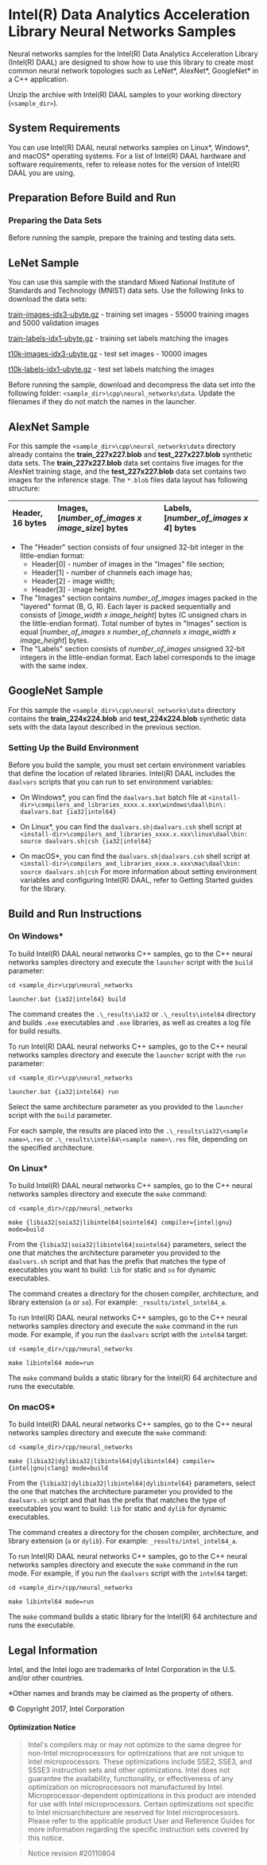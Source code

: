 # Intel(R) Data Analytics Acceleration Library Neural Networks Samples

Neural networks samples for the Intel(R) Data Analytics Acceleration Library (Intel(R) DAAL) are designed to show how to use this library to create most common neural network topologies such as LeNet\*, AlexNet\*, GoogleNet\* in a C++ application.

Unzip the archive with Intel(R) DAAL samples to your working directory (`<sample_dir>`).

## System Requirements
You can use Intel(R) DAAL neural networks samples on Linux\*, Windows\*, and macOS\* operating systems. For a list of Intel(R) DAAL hardware and software requirements, refer to release notes for the version of Intel(R) DAAL you are using.

## Preparation Before Build and Run
### Preparing the Data Sets
Before running the sample, prepare the training and testing data sets.

## LeNet Sample

You can use this sample with the standard Mixed National Institute of Standards and Technology (MNIST) data sets. Use the following links to download the data sets:

[train-images-idx3-ubyte.gz][train-images-idx3] - training set images - 55000 training images and 5000 validation images

[train-labels-idx1-ubyte.gz][train-labels-idx1] - training set labels matching the images

[t10k-images-idx3-ubyte.gz][t10k-images-idx3] - test set images - 10000 images

[t10k-labels-idx1-ubyte.gz][t10k-labels-idx1] - test set labels matching the images

Before running the sample, download and decompress the data set into the following folder: `<sample_dir>\cpp\neural_networks\data`. Update the filenames if they do not match the names in the launcher.

## AlexNet Sample

For this sample the `<sample_dir>\cpp\neural_networks\data` directory already contains the **train_227x227.blob** and **test_227x227.blob** synthetic data sets. The **train_227x227.blob** data set contains five images for the AlexNet training stage, and the **test_227x227.blob** data set contains two images for the inference stage. The `*.blob` files data layout has following structure:

| Header, 16 bytes | Images, [*number_of_images x image_size*] bytes | Labels, [*number_of_images x 4*] bytes |
| :--------------- |:----------------------------------------------- | :--------------------------------------|
- The "Header" section consists of four unsigned 32-bit integer in the little-endian format:
    - Header[0] - number of images in the "Images" file section;
    - Header[1] - number of channels each image has;
    - Header[2] - image width;
    - Header[3] - image height.
- The "Images" section contains *number_of_images* images packed in the "layered" format (B, G, R). Each layer is packed sequentially and consists of [*image_width x image_height*] bytes (C unsigned chars in the little-endian format). Total number of bytes in "Images" section is equal [*number_of_images x number_of_channels x image_width x image_height*] bytes.
- The "Labels" section consists of *number_of_images* unsigned 32-bit integers in the little-endian format. Each label corresponds to the image with the same index.

## GoogleNet Sample

For this sample the `<sample_dir>\cpp\neural_networks\data` directory contains the **train_224x224.blob** and **test_224x224.blob** synthetic data sets with the data layout described in the previous section.

### Setting Up the Build Environment
Before you build the sample, you must set certain environment variables that define the location of related libraries. Intel(R) DAAL includes the `daalvars` scripts that you can run to set environment variables:

- On Windows\*, you can find the `daalvars.bat` batch file at `<install-dir>\compilers_and_libraries_xxxx.x.xxx\windows\daal\bin\:
daalvars.bat {ia32|intel64}`

- On Linux\*, you can find the `daalvars.sh|daalvars.csh` shell script at `<install-dir>\compilers_and_libraries_xxxx.x.xxx\linux\daal\bin:
source daalvars.sh|csh {ia32|intel64}`

- On macOS\*, you can find the `daalvars.sh|daalvars.csh` shell script at `<install-dir>\compilers_and_libraries_xxxx.x.xxx\mac\daal\bin:
source daalvars.sh|csh`
For more information about setting environment variables and configuring Intel(R) DAAL, refer to Getting Started guides for the library.

## Build and Run Instructions
### On Windows\*
To build Intel(R) DAAL neural networks C++ samples, go to the C++ neural networks samples directory and execute the `launcher` script with the `build` parameter:

```
cd <sample_dir>\cpp\neural_networks

launcher.bat {ia32|intel64} build
```

The command creates the `.\_results\ia32` or `.\_results\intel64` directory and builds `.exe` executables and `.exe` libraries, as well as creates a log file for build results.

To run Intel(R) DAAL neural networks C++ samples, go to the C++ neural networks samples directory and execute the `launcher` script with the `run` parameter:

```
cd <sample_dir>\cpp\neural_networks

launcher.bat {ia32|intel64} run
```

Select the same architecture parameter as you provided to the `launcher` script with the `build` parameter.

For each sample, the results are placed into the `.\_results\ia32\<sample name>\.res` or `.\_results\intel64\<sample name>\.res` file, depending on the specified architecture.

### On Linux\*
To build Intel(R) DAAL neural networks C++ samples, go to the C++ neural networks samples directory and execute the `make` command:

```
cd <sample_dir>/cpp/neural_networks

make {libia32|soia32|libintel64|sointel64} compiler={intel|gnu} mode=build
```

From the `{libia32|soia32|libintel64|sointel64}` parameters, select the one that matches the architecture parameter you provided to the `daalvars.sh` script and that has the prefix that matches the type of executables you want to build: `lib` for static and `so` for dynamic executables.

The command creates a directory for the chosen compiler, architecture, and library extension (`a` or `so`). For example: `_results/intel_intel64_a`.

To run Intel(R) DAAL neural networks C++ samples, go to the C++ neural networks samples directory and execute the `make` command in the run mode. For example, if you run the `daalvars` script with the `intel64` target:

```
cd <sample_dir>/cpp/neural_networks

make libintel64 mode=run
```

The `make` command builds a static library for the Intel(R) 64 architecture and runs the executable.

### On macOS\*
To build Intel(R) DAAL neural networks C++ samples, go to the C++ neural networks samples directory and execute the `make` command:

```
cd <sample_dir>/cpp/neural_networks

make {libia32|dylibia32|libintel64|dylibintel64} compiler={intel|gnu|clang} mode=build
```

From the `{libia32|dylibia32|libintel64|dylibintel64}` parameters, select the one that matches the architecture parameter you provided to the `daalvars.sh` script and that has the prefix that matches the type of executables you want to build: `lib` for static and `dylib` for dynamic executables.

The command creates a directory for the chosen compiler, architecture, and library extension (`a` or `dylib`). For example: `_results/intel_intel64_a`.

To run Intel(R) DAAL neural networks C++ samples, go to the C++ neural networks samples directory and execute the `make` command in the run mode. For example, if you run the `daalvars` script with the `intel64` target:

```
cd <sample_dir>/cpp/neural_networks

make libintel64 mode=run
```

The `make` command builds a static library for the Intel(R) 64 architecture and runs the executable.

## Legal Information
Intel, and the Intel logo are trademarks of Intel Corporation in the U.S. and/or other countries.

\*Other names and brands may be claimed as the property of others.

&copy; Copyright 2017, Intel Corporation

#### Optimization Notice
>Intel's compilers may or may not optimize to the same degree for non-Intel microprocessors for optimizations that are not unique to Intel microprocessors. These optimizations include SSE2, SSE3, and SSSE3 instruction sets and other optimizations. Intel does not guarantee the availability, functionality, or effectiveness of any optimization on microprocessors not manufactured by Intel. Microprocessor-dependent optimizations in this product are intended for use with Intel microprocessors. Certain optimizations not specific to Intel microarchitecture are reserved for Intel microprocessors. Please refer to the applicable product User and Reference Guides for more information regarding the specific instruction sets covered by this notice.

>Notice revision \#20110804

<!-- Links -->
[train-images-idx3]: http://yann.lecun.com/exdb/mnist/train-images-idx3-ubyte.gz
[train-labels-idx1]: http://yann.lecun.com/exdb/mnist/train-labels-idx1-ubyte.gz
[t10k-images-idx3]: http://yann.lecun.com/exdb/mnist/t10k-images-idx3-ubyte.gz
[t10k-labels-idx1]: http://yann.lecun.com/exdb/mnist/t10k-labels-idx1-ubyte.gz
